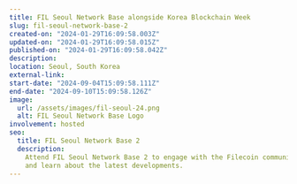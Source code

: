 ```yaml
---
title: FIL Seoul Network Base alongside Korea Blockchain Week
slug: fil-seoul-network-base-2
created-on: "2024-01-29T16:09:58.003Z"
updated-on: "2024-01-29T16:09:58.015Z"
published-on: "2024-01-29T16:09:58.042Z"
description:
location: Seoul, South Korea
external-link:
start-date: "2024-09-04T15:09:58.111Z"
end-date: "2024-09-10T15:09:58.126Z"
image:
  url: /assets/images/fil-seoul-24.png
  alt: FIL Seoul Network Base Logo
involvement: hosted
seo:
  title: FIL Seoul Network Base 2
  description:
    Attend FIL Seoul Network Base 2 to engage with the Filecoin community
    and learn about the latest developments.
---
```

